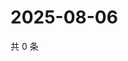 # 2025-08-06

共 0 条

<!-- BEGIN ZHIHUVIDEO -->
<!-- 最后更新时间 Wed Aug 06 2025 22:16:41 GMT+0800 (China Standard Time) -->

<!-- END ZHIHUVIDEO -->
